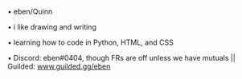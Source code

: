• eben/Quinn

• i like drawing and writing

• learning how to code in Python, HTML, and CSS

• Discord: eben#0404, though FRs are off unless we have mutuals || Guilded: www.guilded.gg/eben

<!---
parelle/parelle is a ✨ special ✨ repository because its `README.md` (this file) appears on your GitHub profile.
You can click the Preview link to take a look at your changes.
--->
